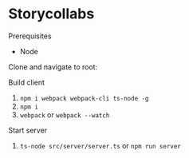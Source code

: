 # Storycollabs
Prerequisites
- Node


Clone and navigate to root:

Build client

1. `npm i webpack webpack-cli ts-node -g`
2. `npm i`
3. `webpack`
or `webpack --watch`


Start server
1. `ts-node src/server/server.ts`
or `npm run server`